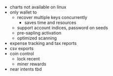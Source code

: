 - charts not available on linux
- only wallet to
    - recover multiple keys concurrently
        - saves time and resources
    - support account indices, password on seeds
    - pre-sapling activation
    - optimized scanning
- expense tracking and tax reports
- csv exports
- coin control
    - lock recent
    - miner rewards
- near intents tbd
